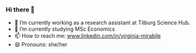 ### Hi there 👋

- 🔭 I’m currently working as a research assistant at Tilburg Science Hub.
- 🌱 I’m currently studying MSc Economics
- 📫 How to reach me: www.linkedin.com/in/virginia-mirabile
- 😄 Pronouns: she/her

